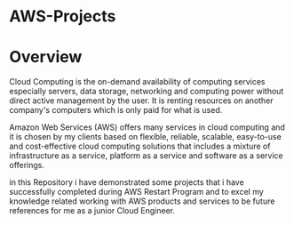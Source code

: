 # AWS-Projects
# Overview
Cloud Computing is the on-demand availability of computing services especially servers, data storage, networking and computing power without direct active management by the user. It is renting resources on another company's computers which is only paid for what is used.

Amazon Web Services (AWS) offers many services in cloud computing and it is chosen by my clients based on flexible, reliable, scalable, easy-to-use and cost-effective cloud computing solutions that includes a mixture of infrastructure as a service, platform as a service and software as a service offerings.

in this Repository i have demonstrated some projects that i have successfully completed during AWS Restart Program  and to excel my knowledge related working with AWS products and services to be future references for me as a junior Cloud Engineer.
